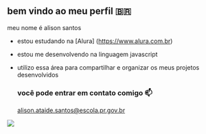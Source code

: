 ## bem vindo ao meu perfil 🇧🇷

meu nome é alison santos

- estou estudando na [Alura] (https://www.alura.com.br)
- estou me desenvolvendo na linguagem javascript
- utilizo essa área para compartilhar e organizar os meus projetos desenvolvidos 



  ### você pode entrar em contato comigo 📫

  alison.ataide.santos@escola.pr.gov.br

![](https://media1.tenor.com/m/TrRx4BzPXhIAAAAd/neymar-jr.gif)



